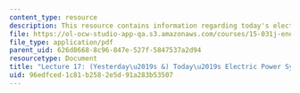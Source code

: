 ```yaml
---
content_type: resource
description: This resource contains information regarding today's electric power system.
file: https://ol-ocw-studio-app-qa.s3.amazonaws.com/courses/15-031j-energy-decisions-markets-and-policies-spring-2012/96edfced1c81b2582e5d91a283b53507_MIT15_031JS12_lec17.pdf
file_type: application/pdf
parent_uid: 626d8668-8c96-847e-527f-5847537a2d94
resourcetype: Document
title: "Lecture 17: (Yesterday\u2019s &) Today\u2019s Electric Power System"
uid: 96edfced-1c81-b258-2e5d-91a283b53507
---
```


